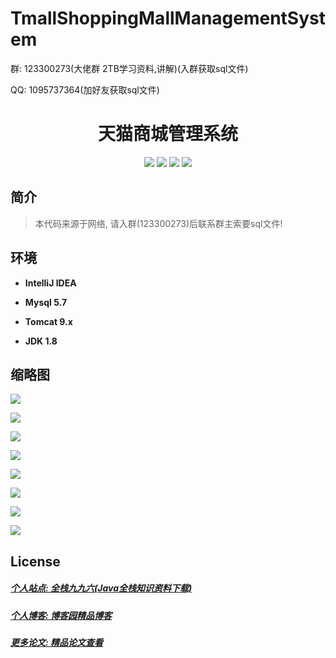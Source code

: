 # TmallShoppingMallManagementSystem

<p>群: 123300273(大佬群 2TB学习资料,讲解)(入群获取sql文件)</p>
<p>QQ: 1095737364(加好友获取sql文件)</p>

<p><h1 align="center">天猫商城管理系统</h1></p>

<p align="center">
	<img src="https://img.shields.io/badge/jdk-1.8-orange.svg"/>
    <img src="https://img.shields.io/badge/spring-5.x-lightgrey.svg"/>
    <img src="https://img.shields.io/badge/hibernate-3.x-blue.svg"/>
    <img src="https://img.shields.io/badge/jdbc-3.0.x-yellow.svg"/>
</p>

## 简介

> 本代码来源于网络, 请入群(123300273)后联系群主索要sql文件!
>


## 环境

- <b>IntelliJ IDEA</b>

- <b>Mysql 5.7</b>

- <b>Tomcat 9.x</b>

- <b>JDK 1.8</b>



## 缩略图

![](https://img2020.cnblogs.com/blog/588112/202101/588112-20210101210249341-645514278.png)

![](https://img2020.cnblogs.com/blog/588112/202101/588112-20210101210258576-53667624.png)

![](https://img2020.cnblogs.com/blog/588112/202101/588112-20210101210307122-916892994.png)

![](https://img2020.cnblogs.com/blog/588112/202101/588112-20210101210315017-1492509265.png)

![](https://img2020.cnblogs.com/blog/588112/202101/588112-20210101210321968-1452142292.png)

![](https://img2020.cnblogs.com/blog/588112/202101/588112-20210101210330045-290770285.png)

![](https://img2020.cnblogs.com/blog/588112/202101/588112-20210101210340732-508263503.png)

![](https://img2020.cnblogs.com/blog/588112/202101/588112-20210101210348711-1066151572.png)


## License

##### [个人站点: 全栈九九六(Java全栈知识资料下载)](https://www.blog996.com/)
##### [个人博客: 博客园精品博客](https://www.cnblogs.com/yysbolg/)
##### [更多论文: 精品论文查看](https://www.cnblogs.com/yysbolg/category/1886262.html)

